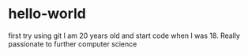 # hello-world
first try using git
I am 20 years old and start code when I was 18.
Really passionate to further computer science
